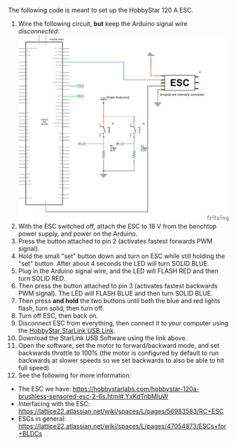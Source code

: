 The following code is meant to set up the HobbyStar 120 A ESC.

1) Wire the following circuit, **but** keep the Arduino signal wire *disconnected*.
![alt text](https://github.com/KPulungan/LATTICE-Code/blob/patch-1/src/HobbyStar-ESC-Setup/ESC%20calibration_schem.png)
2) With the ESC switched off, attach the ESC to 18 V from the benchtop power supply, and power on the Arduino.
3) Press the button attached to pin 2 (activates fastest forwards PWM signal).
4) Hold the small "set" button down and turn on ESC while still holding the "set" button. After about 4 seconds the LED will turn SOLID BLUE.
5) Plug in the Arduino signal wire, and the LED will FLASH RED and then turn SOLID RED.
6) Then press the button attached to pin 3 (activates fastest backwards PWM signal). The LED will FLASH BLUE and then turn SOLID BLUE.
7) Then press **and hold** the two buttons until both the blue and red lights flash, turn solid, then turn off.
8) Turn off ESC, then back on.
9) Disconnect ESC from everything, then connect it to your computer using the [HobbyStar StarLink USB Link](https://hobbystarlabs.com/hobbystar-starlink-usb-link-for-brushless-esc.html).
10) Download the StarLink USB Software using the link above.
11) Open the software, set the motor to forward/backward mode, and set backwards throttle to 100% (the motor is configured by default to run backwards at slower speeds so we set backwards to also be able to hit full speed)
12) See the following for more information:
- The ESC we have: https://hobbystarlabs.com/hobbystar-120a-brushless-sensored-esc-2-6s.html#.YxKdTnbMIuW
- Interfacing with the ESC: https://lattice22.atlassian.net/wiki/spaces/L/pages/56983583/RC+ESC
- ESCs in general: https://lattice22.atlassian.net/wiki/spaces/L/pages/47054873/ESCs+for+BLDCs
